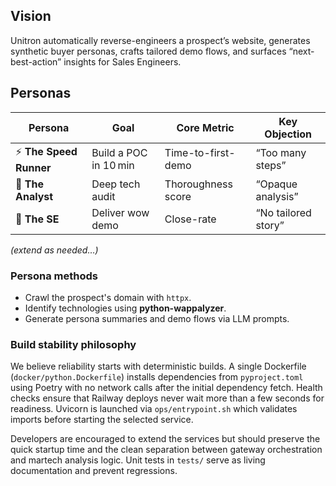 ## Vision
Unitron automatically reverse-engineers a prospect’s website, generates synthetic buyer personas, crafts tailored demo flows, and surfaces “next-best-action” insights for Sales Engineers.

## Personas
| Persona | Goal | Core Metric | Key Objection |
|---------|------|-------------|---------------|
| ⚡ **The Speed Runner** | Build a POC in 10 min | Time-to-first-demo | “Too many steps” |
| 🤔 **The Analyst** | Deep tech audit | Thoroughness score | “Opaque analysis” |
| 🤝 **The SE** | Deliver wow demo | Close-rate | “No tailored story” |

*(extend as needed…)*

### Persona methods
- Crawl the prospect's domain with `httpx`.
- Identify technologies using **python-wappalyzer**.
- Generate persona summaries and demo flows via LLM prompts.

### Build stability philosophy
We believe reliability starts with deterministic builds. A single Dockerfile (`docker/python.Dockerfile`) installs dependencies from `pyproject.toml` using Poetry with no network calls after the initial dependency fetch. Health checks ensure that Railway deploys never wait more than a few seconds for readiness. Uvicorn is launched via `ops/entrypoint.sh` which validates imports before starting the selected service.

Developers are encouraged to extend the services but should preserve the quick startup time and the clean separation between gateway orchestration and martech analysis logic. Unit tests in `tests/` serve as living documentation and prevent regressions.
